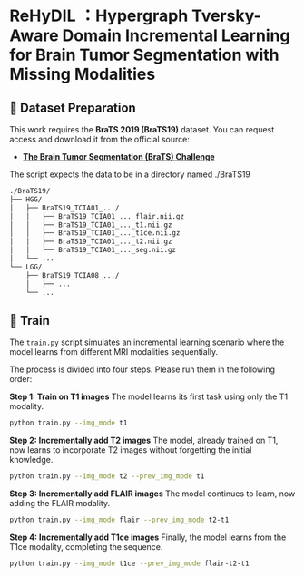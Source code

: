 # ReHyDIL ：Hypergraph Tversky-Aware Domain Incremental Learning for Brain Tumor Segmentation with Missing Modalities

## 📂 Dataset Preparation

This work requires the **BraTS 2019 (BraTS19)** dataset. You can request access and download it from the official source:

* [**The Brain Tumor Segmentation (BraTS) Challenge**](https://www.med.upenn.edu/cbica/brats2019.html)

The script expects the data to be in a directory named ./BraTS19
```bash
./BraTS19/
├── HGG/
│   ├── BraTS19_TCIA01_.../
│   │   ├── BraTS19_TCIA01_..._flair.nii.gz
│   │   ├── BraTS19_TCIA01_..._t1.nii.gz
│   │   ├── BraTS19_TCIA01_..._t1ce.nii.gz
│   │   ├── BraTS19_TCIA01_..._t2.nii.gz
│   │   └── BraTS19_TCIA01_..._seg.nii.gz
│   └── ...
└── LGG/
    ├── BraTS19_TCIA08_.../
    │   ├── ...
    └── ...
```

## 🚀 Train

The `train.py` script simulates an incremental learning scenario where the model learns from different MRI modalities sequentially.

The process is divided into four steps. Please run them in the following order:

**Step 1: Train on T1 images**
The model learns its first task using only the T1 modality.
```bash
python train.py --img_mode t1
```
**Step 2: Incrementally add T2 images**
The model, already trained on T1, now learns to incorporate T2 images without forgetting the initial knowledge.
```bash
python train.py --img_mode t2 --prev_img_mode t1  
```

**Step 3: Incrementally add FLAIR images**
The model continues to learn, now adding the FLAIR modality.
```bash
python train.py --img_mode flair --prev_img_mode t2-t1   
```

**Step 4: Incrementally add T1ce images**
Finally, the model learns from the T1ce modality, completing the sequence.
```bash
python train.py --img_mode t1ce --prev_img_mode flair-t2-t1  
```

